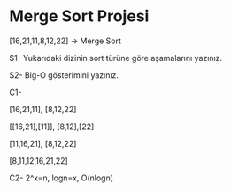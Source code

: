 # Merge Sort Projesi
[16,21,11,8,12,22] -> Merge Sort

S1- Yukarıdaki dizinin sort türüne göre aşamalarını yazınız.

S2- Big-O gösterimini yazınız.

C1- 

[16,21,11], [8,12,22]

[[16,21],[11]], [8,12],[22]

[11,16,21], [8,12,22]

[8,11,12,16,21,22]

C2- 2^x=n, logn=x, O(nlogn)

